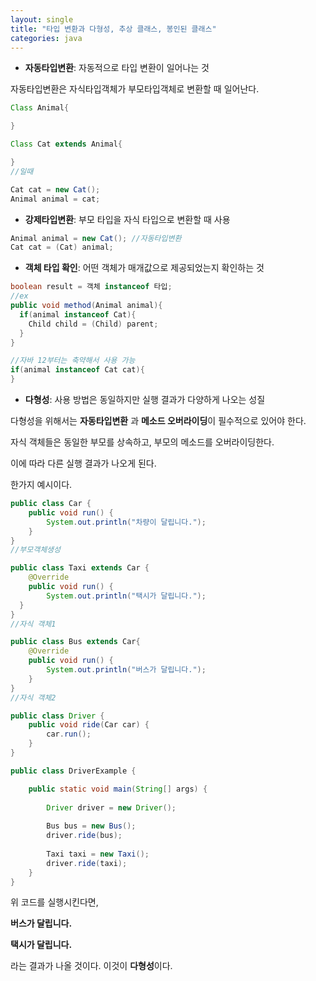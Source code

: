 ```yaml
---
layout: single
title: "타입 변환과 다형성, 추상 클래스, 봉인된 클래스"
categories: java
---
```


- **자동타입변환**: 자동적으로 타입 변환이 일어나는 것

자동타입변환은 자식타입객체가 부모타입객체로 변환할 때 일어난다.

```java
Class Animal{

}

Class Cat extends Animal{

}
//일때

Cat cat = new Cat();
Animal animal = cat;
```

- **강제타입변환**: 부모 타입을 자식 타입으로 변환할 때 사용

```java
Animal animal = new Cat(); //자동타입변환
Cat cat = (Cat) animal;
```

- **객체 타입 확인**: 어떤 객체가 매개값으로 제공되었는지 확인하는 것

```java
boolean result = 객체 instanceof 타입;
//ex
public void method(Animal animal){
  if(animal instanceof Cat){
    Child child = (Child) parent;
  }
}

//자바 12부터는 축약해서 사용 가능
if(animal instanceof Cat cat){
}
```

- **다형성**: 사용 방법은 동일하지만 실행 결과가 다양하게 나오는 성질

다형성을 위해서는 **자동타입변환** 과 **메소드 오버라이딩**이 필수적으로 있어야 한다.

자식 객체들은 동일한 부모를 상속하고, 부모의 메소드를 오버라이딩한다. 

이에 따라 다른 실행 결과가 나오게 된다.

한가지 예시이다.


```java
public class Car {	
	public void run() {
		System.out.println("차량이 달립니다.");
	}
}
//부모객체생성
```

```java
public class Taxi extends Car {
	@Override
	public void run() {
		System.out.println("택시가 달립니다.");
  }
}
//자식 객체1
```

```java
public class Bus extends Car{
	@Override
	public void run() {
		System.out.println("버스가 달립니다.");
	}
}
//자식 객체2
```

```java
public class Driver {
	public void ride(Car car) {
		car.run();		
	}
}
```

```java
public class DriverExample {

	public static void main(String[] args) {
		
		Driver driver = new Driver();
		
		Bus bus = new Bus();
		driver.ride(bus);
		
		Taxi taxi = new Taxi();
		driver.ride(taxi);
	}
}
```

위 코드를 실행시킨다면, 

**버스가 달립니다.**

**택시가 달립니다.**

라는 결과가 나올 것이다. 이것이 **다형성**이다.
